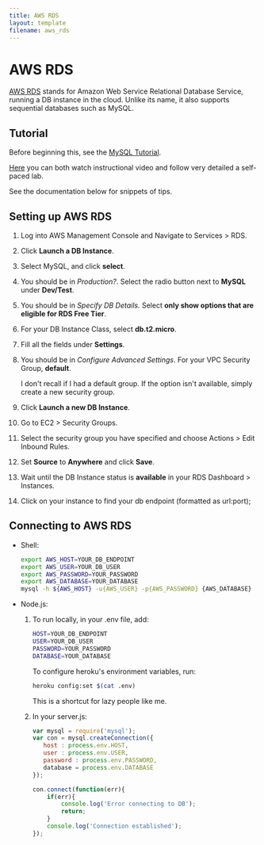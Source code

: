 ```yaml
---
title: AWS RDS
layout: template
filename: aws_rds
---
```


# AWS RDS

[AWS RDS](https://aws.amazon.com/rds/) stands for Amazon Web Service Relational Database Service, running a DB instance in the cloud. Unlike its name, it also supports sequential databases such as MySQL.

## Tutorial

Before beginning this, see the [MySQL Tutorial](../mysql).

[Here](https://aws.amazon.com/training/intro_series/) you can both watch instructional video and follow very detailed a self-paced lab.

See the documentation below for snippets of tips.

## Setting up AWS RDS

1. Log into AWS Management Console and Navigate to Services > RDS.

2. Click **Launch a DB Instance**.

3. Select MySQL, and click **select**.

4. You should be in *Production?*. Select the radio button next to **MySQL** under **Dev/Test**.

5. You should be in *Specify DB Details.* Select **only show options that are eligible for RDS Free Tier**.

6. For your DB Instance Class, select **db.t2.micro**.

7. Fill all the fields under **Settings**.

8. You should be in *Configure Advanced Settings*. For your VPC Security Group, **default**.

   I don't recall if I had a default group. If the option isn't available, simply create a new security group.

9. Click **Launch a new DB Instance**.

9. Go to EC2 > Security Groups.

9. Select the security group you have specified and choose Actions > Edit Inbound Rules.

9. Set **Source** to **Anywhere** and click **Save**.

9. Wait until the DB Instance status is **available** in your RDS Dashboard > Instances.

9. Click on your instance to find your db endpoint (formatted as url:port); 

## Connecting to AWS RDS

 - Shell:

   ```bash
   export AWS_HOST=YOUR_DB_ENDPOINT
   export AWS_USER=YOUR_DB_USER
   export AWS_PASSWORD=YOUR_PASSWORD
   export AWS_DATABASE=YOUR_DATABASE
   mysql -h ${AWS_HOST} -u{AWS_USER} -p{AWS_PASSWORD} {AWS_DATABASE}
   ```

 - Node.js:

   1. To run locally, in your .env file, add:

      ```bash
      HOST=YOUR_DB_ENDPOINT
      USER=YOUR_DB_USER
      PASSWORD=YOUR_PASSWORD
      DATABASE=YOUR_DATABASE
      ```

      To configure heroku's environment variables, run:

      ```bash
      heroku config:set $(cat .env)
      ```

      This is a shortcut for lazy people like me.

   2. In your server.js: 

      ```javascript
      var mysql = require('mysql');
      var con = mysql.createConnection({
         host : process.env.HOST,
         user : process.env.USER,
         password : process.env.PASSWORD,
         database = process.env.DATABASE
      });

      con.connect(function(err){
          if(err){
              console.log('Error connecting to DB');
              return;
          }
          console.log('Connection established');
      });
      ```
